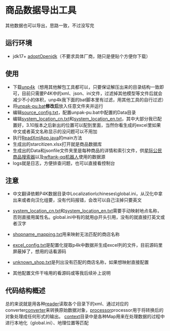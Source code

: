 # 商品数据导出工具
其他数据也可以导出，思路一致，不过没写完

## 运行环境
- jdk17+ [adoptOpenjdk](https://adoptium.net/zh-CN/temurin/releases/)（不要求具体厂商，随只是便贴个方便你下载）
## 使用
- 下载[unp4k](https://github.com/dolkensp/unp4k)（想用其他解包工具都可以，只要保证解压出来的目录结构一致即可，目前只需要P4K中的xml、json、ini文件，过滤掉其他模型等文件后就会减少不小的体积，unp4k我下面的bat脚本里有过滤，用其他工具的自行过滤）
- 将[unpak-pu.bat](unpak-pu.bat)**修改后**放入任意文件夹并运行
- 编辑[source_config.txt](source_config.txt)，配置unpak-pu.bat中配置的Data目录
- 编辑[system_location_cn.txt](system_location_cn.txt)和[system_location_en.txt](system_location_en.txt)，其中大部分我已配置好，3.10版本之后新出的位置可以配到里面，当然你看生成的excel里如果中文或者英文名称显示的没问题可以不用加
- 执行[ReadXmlApp.java](src%2Fmain%2Fjava%2Ftools%2Fstarcitizen%2FReadXmlApp.java)的main方法
- 生成出的starcitizen.xlsx打开就是商品数据库
- 生成出的Data和jsonfile文件夹里是每种商品的详情和索引文件，供[星际公民商品搜索器](https://wftank.cn/search)以及[wftank-qq机器人](https://github.com/herokillerJ/wftank-qqrobot)使用的数据源
- logs就是日志，方便排查问题，也可以直接看控制台
## 注意
- 中文翻译依赖P4K数据目录中Localization\chineses\global.ini，从汉化中拿出来或者向汉化组要，没有代码报错，会改可以自己注掉只要英文
- [system_location_cn.txt](system_location_cn.txt)和[system_location_en.txt](system_location_en.txt)需要手动映射地点名称，否则直接用属性名。global.ini中有的就用@开头引用，没有的就直接打英文或者汉字
- [shopname_mapping.txt](shopname_mapping.txt)用来映射无法匹配的商店名称
- [excel_config.txt](excel_config.txt)是配置化提取p4k中数据并生成excel列的文件，目前源码里屏蔽掉了，想用的话看源码
- [unknown_shop.txt](unknown_shop.txt)是列出没有匹配的商店名称，如果想映射直接配置

- 其他配置文件干啥用的看源码或等我后续补上说明

## 代码结构概述
总的来说就是用各种[reader](src%2Fmain%2Fjava%2Ftools%2Fstarcitizen%2Freader)读取各个目录下的xml、通过对应的converter[converter](src%2Fmain%2Fjava%2Ftools%2Fstarcitizen%2Fconverter)来转换原始数据对象，[processor](src%2Fmain%2Fjava%2Ftools%2Fstarcitizen%2Fprocessor)processor用于将转换后的对象处理成任何形式的输出。
[context](src%2Fmain%2Fjava%2Ftools%2Fstarcitizen%2Fcontext)目录中是各种Map用来在处理数据的过程中进行本地化（global.ini）、地理位置等匹配

